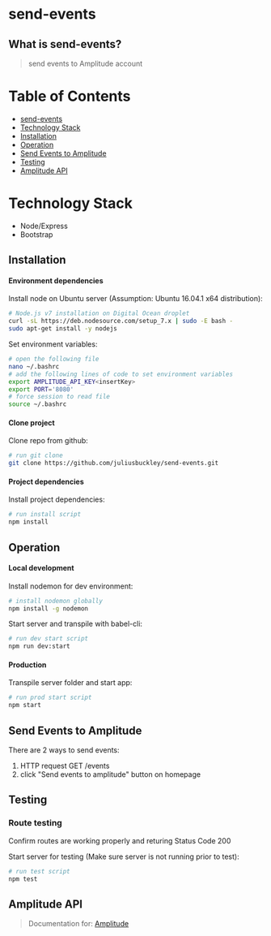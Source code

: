 # send-events

## What is send-events?
 > send events to Amplitude account
 
# Table of Contents

* [send-events](#send-events)
* [Technology Stack](#technology-stack)
* [Installation](#installation)
* [Operation](#operation)
* [Send Events to Amplitude](#send-events-to-amplitude)
* [Testing](#testing)
* [Amplitude API](#amplitude-api)

# Technology Stack

 * Node/Express
 * Bootstrap

## Installation

#### Environment dependencies
Install node on Ubuntu server (Assumption: Ubuntu 16.04.1 x64 distribution):
```sh
# Node.js v7 installation on Digital Ocean droplet
curl -sL https://deb.nodesource.com/setup_7.x | sudo -E bash -
sudo apt-get install -y nodejs
```

Set environment variables:
```sh
# open the following file
nano ~/.bashrc
# add the following lines of code to set environment variables
export AMPLITUDE_API_KEY<insertKey>
export PORT='8080'
# force session to read file
source ~/.bashrc
```

#### Clone project
Clone repo from github:
```sh
# run git clone
git clone https://github.com/juliusbuckley/send-events.git
```

#### Project dependencies

Install project dependencies:
```sh
# run install script
npm install
```

## Operation

#### Local development

Install nodemon for dev environment:
```sh
# install nodemon globally 
npm install -g nodemon
```

Start server and transpile with babel-cli:
```sh
# run dev start script
npm run dev:start
```
#### Production

Transpile server folder and start app: 
```sh
# run prod start script
npm start
```

## Send Events to Amplitude
There are 2 ways to send events:

1. HTTP request GET /events
2. click "Send events to amplitude" button on homepage

## Testing

### Route testing

Confirm routes are working properly and returing Status Code 200

Start server for testing (Make sure server is not running prior to test): 
```sh
# run test script
npm test
```

## Amplitude API
>Documentation for:
[Amplitude](https://amplitude.zendesk.com/hc/en-us/articles/204771828 "Amplitude")
